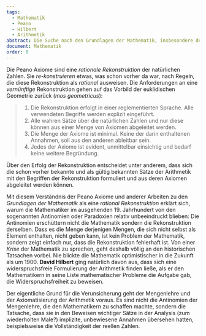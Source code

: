 ```yaml
---
tags:
  - Mathematik
  - Peano
  - Hilbert
  - Arithmetik
abstract: Die Suche nach den Grundlagen der Mathematik, insbesondere der Arithmetik, läßt sich als den Versuch einer rationalen Rekonstruktion verstehen.
document: Mathematik
order: 0
---
```


Die Peano Axiome sind eine _rationale Rekonstruktion_ der natürlichen Zahlen. Sie _re-konstruieren_ etwas, was schon vorher da war, nach Regeln, die diese Rekonstruktion als _rational_ ausweisen. Die Anforderungen an eine _vernünftige_ Rekonstruktion gehen auf das Vorbild der euklidischen Geometrie zurück (_mos geometricus_): 

> 1. Die Rekonstruktion erfolgt in einer reglementierten Sprache. Alle verwendeten Begriffe werden explizit eingeführt.
> 2. Alle wahren Sätze über die natürlichen Zahlen und nur diese können aus einer Menge von Axiomen abgeleitet werden.
> 3. Die Menge der Axiome ist minimal. Keine der darin enthaltenen Annahmen, soll aus den anderen ableitbar sein.
> 4. Jedes der Axiome ist evident, unmittelbar einsichtig und bedarf keine weitere Begründung.

Über den Erfolg der Rekonstruktion entscheidet unter anderem, dass sich die schon vorher bekannte und als gültig bekannten Sätze der Arithmetik mit den Begriffen der Rekonstruktion formuliert und aus deren Axiomen abgeleitet werden können. 

Mit diesem Verständnis der Peano Axiome und anderer Arbeiten zu den _Grundlagen der Mathematik_ als eine _rational Rekonstruktion_ erklärt sich, warum die Mathematiker im ausgehenden 19. Jahrhundert von den sogenannten Antinomien oder Paradoxien relativ unbeeindruckt blieben: Die Antinomien erschüttern nicht die Mathematik sondern die Rekonstruktion derselben. Dass es die Menge derjenigen Mengen, die sich nicht selbst als Element enthalten, nicht geben kann, ist kein Problem der Mathematik, sondern zeigt einfach nur, dass die Rekonstruktion fehlerhaft ist. Von einer _Krise_ der Mathematik zu sprechen, geht deshalb völlig an den historischen Tatsachen vorbei. Nie blickte die Mathematik optimistischer in die Zukunft als um 1900. __David Hilbert__ ging natürlich davon aus, dass sich eine widerspruchsfreie Formulierung der Arithmetik finden ließe, als er den Mathematikern in seine Liste mathematischer Probleme die Aufgabe gab, die Widerspruchsfreiheit zu beweisen.

Der eigentliche Grund für die Verunsicherung geht der Mengenlehre und der Axiomatisierung der Arithmetik voraus. Es sind nicht die Antinomien der Mengenlehre, die den Mathematikern zu schaffen machte, sondern die Tatsache, dass sie in den Beweisen wichtiger Sätze in der Analysis (zum wiederholten Male?) implizite, unbewiesene Annahmen übersehen hatten, beispielsweise die Vollständigkeit der reellen Zahlen.